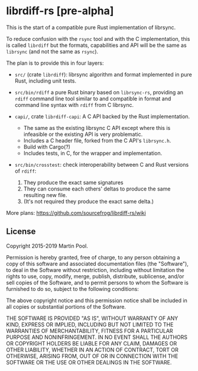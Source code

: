 # librdiff-rs [pre-alpha]

This is the start of a compatible pure Rust implementation of librsync.

To reduce confusion with the `rsync` tool and with the C implementation, this
is called `librdiff` but the formats, capabilities and API will be the same as
`librsync` (and not the same as `rsync`).

The plan is to provide this in four layers:

* `src/`
  (crate `librdiff`):
  librsync algorithm and format implemented in pure Rust, including
  unit tests.

* `src/bin/rdiff`
    a pure Rust binary based on `librsync-rs`, providing an
    `rdiff` command line tool similar to and compatible in
    format and command line syntax with
    `rdiff` from C librsync.

* `capi/`, crate `librdiff-capi`:
    A C API backed by the Rust implementation.
  * The same as the existing librsync C API except where this is
    infeasible or the existing API is very problematic.
  * Includes a C header file, forked from the C API's `librsync.h`.
  * Build with Cargo(?)
  * Includes tests, in C, for the wrapper and implementation.

* `src/bin/crosstest`: check interoperability between C and Rust
    versions of `rdiff`:
  1. They produce the exact same signatures
  2. They can consume each others' deltas to produce the same resulting
     new file.
  3. (It's not required they produce the exact same delta.)

More plans: <https://github.com/sourcefrog/librdiff-rs/wiki>

## License

Copyright 2015-2019 Martin Pool.

Permission is hereby granted, free of charge, to any
person obtaining a copy of this software and associated
documentation files (the "Software"), to deal in the
Software without restriction, including without
limitation the rights to use, copy, modify, merge,
publish, distribute, sublicense, and/or sell copies of
the Software, and to permit persons to whom the Software
is furnished to do so, subject to the following
conditions:

The above copyright notice and this permission notice
shall be included in all copies or substantial portions
of the Software.

THE SOFTWARE IS PROVIDED "AS IS", WITHOUT WARRANTY OF
ANY KIND, EXPRESS OR IMPLIED, INCLUDING BUT NOT LIMITED
TO THE WARRANTIES OF MERCHANTABILITY, FITNESS FOR A
PARTICULAR PURPOSE AND NONINFRINGEMENT. IN NO EVENT
SHALL THE AUTHORS OR COPYRIGHT HOLDERS BE LIABLE FOR ANY
CLAIM, DAMAGES OR OTHER LIABILITY, WHETHER IN AN ACTION
OF CONTRACT, TORT OR OTHERWISE, ARISING FROM, OUT OF OR
IN CONNECTION WITH THE SOFTWARE OR THE USE OR OTHER
DEALINGS IN THE SOFTWARE.